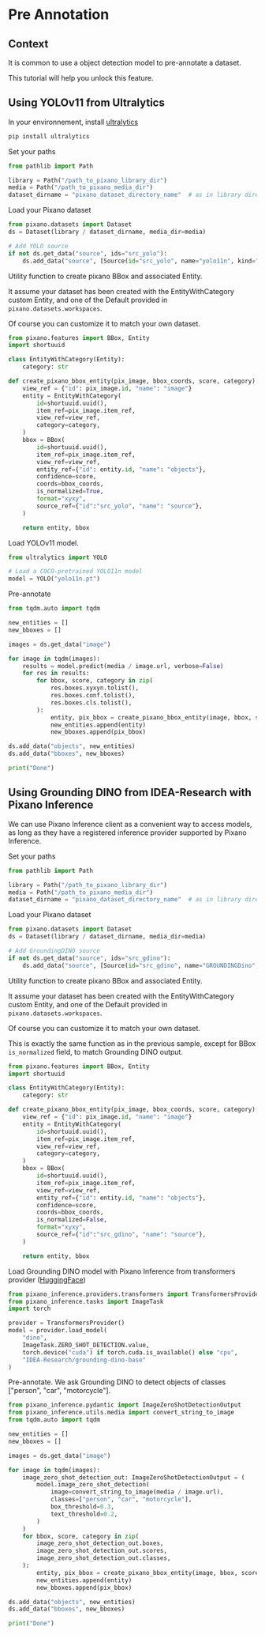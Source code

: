 # Pre Annotation

## Context

It is common to use a object detection model to pre-annotate a dataset.

This tutorial will help you unlock this feature.

## Using YOLOv11 from Ultralytics

In your environnement, install [ultralytics](https://www.ultralytics.com)

```bash
pip install ultralytics
```

Set your paths

```python
from pathlib import Path

library = Path("/path_to_pixano_library_dir")
media = Path("/path_to_pixano_media_dir")
dataset_dirname = "pixano_dataset_directory_name"  # as in library directory
```

Load your Pixano dataset

```python
from pixano.datasets import Dataset
ds = Dataset(library / dataset_dirname, media_dir=media)

# Add YOLO source
if not ds.get_data("source", ids="src_yolo"):
    ds.add_data("source", [Source(id="src_yolo", name="yolo11n", kind="model")])
```

Utility function to create pixano BBox and associated Entity.

It assume your dataset has been created with the EntityWithCategory custom Entity, and one of the Default provided in `pixano.datasets.workspaces`.

Of course you can customize it to match your own dataset.

```python
from pixano.features import BBox, Entity
import shortuuid

class EntityWithCategory(Entity):
    category: str

def create_pixano_bbox_entity(pix_image, bbox_coords, score, category):
    view_ref = {"id": pix_image.id, "name": "image"}
    entity = EntityWithCategory(
        id=shortuuid.uuid(),
        item_ref=pix_image.item_ref,
        view_ref=view_ref,
        category=category,
    )
    bbox = BBox(
        id=shortuuid.uuid(),
        item_ref=pix_image.item_ref,
        view_ref=view_ref,
        entity_ref={"id": entity.id, "name": "objects"},
        confidence=score,
        coords=bbox_coords,
        is_normalized=True,
        format="xyxy",
        source_ref={"id":"src_yolo", "name": "source"},
    )

    return entity, bbox
```

Load YOLOv11 model.

```python
from ultralytics import YOLO

# Load a COCO-pretrained YOLO11n model
model = YOLO("yolo11n.pt")
```

Pre-annotate

```python
from tqdm.auto import tqdm

new_entities = []
new_bboxes = []

images = ds.get_data("image")

for image in tqdm(images):
    results = model.predict(media / image.url, verbose=False)
    for res in results:
        for bbox, score, category in zip(
            res.boxes.xyxyn.tolist(),
            res.boxes.conf.tolist(),
            res.boxes.cls.tolist(),
        ):
            entity, pix_bbox = create_pixano_bbox_entity(image, bbox, score, res.names[category])
            new_entities.append(entity)
            new_bboxes.append(pix_bbox)

ds.add_data("objects", new_entities)
ds.add_data("bboxes", new_bboxes)

print("Done")
```

## Using Grounding DINO from IDEA-Research with Pixano Inference

We can use Pixano Inference client as a convenient way to access models, as long as they have a registered inference provider supported by Pixano Inference.

Set your paths

```python
from pathlib import Path

library = Path("/path_to_pixano_library_dir")
media = Path("/path_to_pixano_media_dir")
dataset_dirname = "pixano_dataset_directory_name"  # as in library directory
```

Load your Pixano dataset

```python
from pixano.datasets import Dataset
ds = Dataset(library / dataset_dirname, media_dir=media)

# Add GroundingDINO source
if not ds.get_data("source", ids="src_gdino"):
    ds.add_data("source", [Source(id="src_gdino", name="GROUNDINGDino", kind="model")])
```

Utility function to create pixano BBox and associated Entity.

It assume your dataset has been created with the EntityWithCategory custom Entity, and one of the Default provided in `pixano.datasets.workspaces`.

Of course you can customize it to match your own dataset.

This is exactly the same function as in the previous sample, except for BBox `is_normalized` field, to match Grounding DINO output.

```python
from pixano.features import BBox, Entity
import shortuuid

class EntityWithCategory(Entity):
    category: str

def create_pixano_bbox_entity(pix_image, bbox_coords, score, category):
    view_ref = {"id": pix_image.id, "name": "image"}
    entity = EntityWithCategory(
        id=shortuuid.uuid(),
        item_ref=pix_image.item_ref,
        view_ref=view_ref,
        category=category,
    )
    bbox = BBox(
        id=shortuuid.uuid(),
        item_ref=pix_image.item_ref,
        view_ref=view_ref,
        entity_ref={"id": entity.id, "name": "objects"},
        confidence=score,
        coords=bbox_coords,
        is_normalized=False,
        format="xyxy",
        source_ref={"id":"src_gdino", "name": "source"},
    )

    return entity, bbox
```

Load Grounding DINO model with Pixano Inference from transformers provider ([HuggingFace](https://huggingface.co))

```python
from pixano_inference.providers.transformers import TransformersProvider
from pixano_inference.tasks import ImageTask
import torch

provider = TransformersProvider()
model = provider.load_model(
    "dino",
    ImageTask.ZERO_SHOT_DETECTION.value,
    torch.device("cuda") if torch.cuda.is_available() else "cpu",
    "IDEA-Research/grounding-dino-base"
)
```

Pre-annotate. We ask Grounding DINO to detect objects of classes ["person", "car", "motorcycle"].

```python
from pixano_inference.pydantic import ImageZeroShotDetectionOutput
from pixano_inference.utils.media import convert_string_to_image
from tqdm.auto import tqdm

new_entities = []
new_bboxes = []

images = ds.get_data("image")

for image in tqdm(images):
    image_zero_shot_detection_out: ImageZeroShotDetectionOutput = (
        model.image_zero_shot_detection(
            image=convert_string_to_image(media / image.url),
            classes=["person", "car", "motorcycle"],
            box_threshold=0.3,
            text_threshold=0.2,
        )
    )
    for bbox, score, category in zip(
        image_zero_shot_detection_out.boxes,
        image_zero_shot_detection_out.scores,
        image_zero_shot_detection_out.classes,
    ):
        entity, pix_bbox = create_pixano_bbox_entity(image, bbox, score, category)
        new_entities.append(entity)
        new_bboxes.append(pix_bbox)

ds.add_data("objects", new_entities)
ds.add_data("bboxes", new_bboxes)

print("Done")
```
